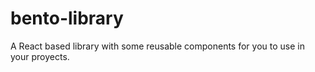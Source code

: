 # bento-library
A React based library with some reusable components for you to use in your proyects.